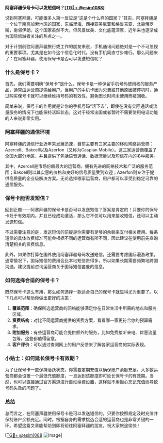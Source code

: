 **阿塞拜疆保号卡可以发短信吗？[[TG💪+ @esim1088](https://t.me/s/esim1088)]**

说到阿塞拜疆，可能很多人第一反应是“这是个什么样的国家？”其实，阿塞拜疆是一个位于南高加索地区的国家，东临里海，西接亚美尼亚和格鲁吉亚，北靠俄罗斯，南邻伊朗。这个国家虽然不大，但风景优美、文化底蕴深厚，近年来也逐渐成为国际旅游者关注的热点之一。

对于计划前往阿塞拜疆旅行或工作的朋友来说，手机通讯问题绝对是一个不可忽视的重要事项。尤其是在如今这个信息化时代，没有手机简直寸步难行。那么问题来了：在阿塞拜疆，使用保号卡是否可以发送短信呢？

### 什么是保号卡？

首先，我们需要明确“保号卡”是什么。保号卡是一种保留手机号码使用权的服务产品，通常由运营商提供给用户。当用户的手机卡因为欠费或其他原因被停机时，通过购买保号卡就可以继续维持号码的有效性，避免因长时间未使用而被回收。

简单来说，保号卡的作用就是让你的手机号码“活下去”，即使在没有实际通话或流量服务的情况下也能保持活跃状态。这对于经常出国或者暂时不需要使用电话功能的人来说非常实用。

### 阿塞拜疆的通信环境

阿塞拜疆的通信行业近年来发展迅速，目前主要有三家主要的移动网络运营商：Azercell、Bakcell以及Azerfon（又称为Caspian Mobile）。这三家运营商覆盖了全国大部分地区，并且提供了包括语音通话、数据流量以及短信在内的多种服务。

其中，Azercell是市场份额最大的运营商，拥有先进的网络技术和广泛的服务范围；Bakcell则以其实惠的价格和良好的信号质量受到欢迎；Azerfon则专注于提供高质量的企业级解决方案。无论选择哪家运营商，用户都可以享受到稳定可靠的通信服务。

### 保号卡能否发短信？

回到正题——阿塞拜疆的保号卡是否可以发送短信？答案是肯定的！只要你的保号卡处于有效期内，并且已经成功激活，那么它不仅可以用来接收短信，还可以主动发送短信。

不过需要注意的是，发送短信的前提是你需要有足够的余额来支付相关费用。每条短信的具体收费标准可能会根据不同的运营商有所不同，因此建议在使用前先查询清楚相关的资费信息。

此外，如果你打算在国外使用阿塞拜疆号码发送短信，还需要考虑国际漫游政策。通常情况下，国际短信的费用会比本地短信贵得多，所以如果长期需要频繁地跨国沟通，建议提前咨询运营商关于国际短信套餐的信息。

### 如何选择合适的保号卡？

既然保号卡这么有用，那么如何选择一款适合自己的保号卡就显得尤为重要了。以下几点可以帮助你做出更好的决策：

1. **覆盖范围**：确保所选运营商的网络能够满足你在日常生活中所需的地点和服务区域。
2. **资费结构**：对比不同运营商提供的资费方案，看看哪一家更符合你的预算需求。
3. **附加服务**：有些运营商可能会提供额外的服务，比如免费接听来电、优惠流量包等，这些都值得留意。
4. **客户评价**：可以通过查阅网上的用户反馈来了解各家运营商的实际表现。

### 小贴士：如何延长保号卡有效期？

为了让保号卡一直保持活跃状态，你需要定期充值以确保账户余额充足。大多数运营商都会设置一个最低充值额度，一旦达到该额度即可延长保号卡的有效期。当然，也可以直接通过官方渠道进行自动续费设置，这样就不用担心忘记充值而导致号码失效的问题了。

### 总结

总而言之，在阿塞拜疆使用保号卡是可以发送短信的，只要你按照规定及时充值并保持账户余额充足。同时，根据自身的需求挑选合适的运营商也是非常关键的一环。希望这篇文章能帮助到即将前往阿塞拜疆的朋友，祝大家旅途愉快！

[[TG💪+ @esim1088](https://t.me/s/esim1088) ![Image](https://i.postimg.cc/4NQfJmqS/Snipaste-2025-05-13-00-14-12.png)]